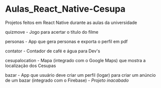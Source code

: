 # Aulas_React_Native-Cesupa
Projetos feitos em React Native durante as aulas da universidade

quizmove - Jogo para acertar o título do filme

personas - App que gera personas e exporta o perfil em pdf

contator - Contador de café e água para Dev's

cesupalocation - Mapa (integrado com o Google Maps) que mostra a localização dos Cesupas

bazar - App que usuário deve criar um perfil (logar) para criar um anúncio de um bazar (integrado com o Firebase) - *Projeto inacabado*
